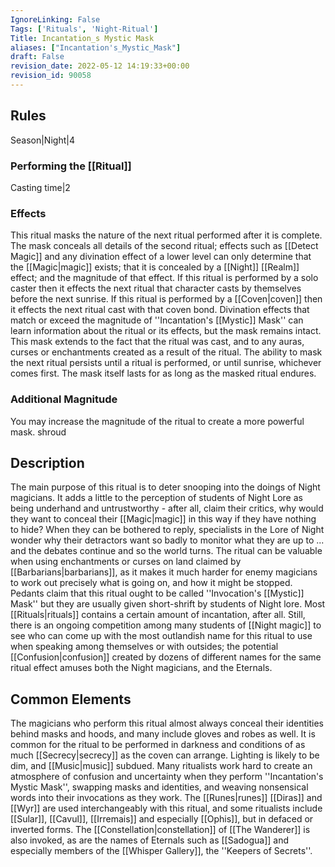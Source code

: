 ```yaml
---
IgnoreLinking: False
Tags: ['Rituals', 'Night-Ritual']
Title: Incantation_s Mystic Mask
aliases: ["Incantation's_Mystic_Mask"]
draft: False
revision_date: 2022-05-12 14:19:33+00:00
revision_id: 90058
---
```


## Rules
Season|Night|4
### Performing the [[Ritual]]
Casting time|2 
### Effects
This ritual masks the nature of the next ritual performed after it is complete. The mask conceals all details of the second ritual; effects such as [[Detect Magic]] and any divination effect of a lower level can only determine that the [[Magic|magic]] exists; that it is concealed by a [[Night]] [[Realm]] effect; and the magnitude of that effect. 
If this ritual is performed by a solo caster then it effects the next ritual that character casts by themselves before the next sunrise.
If this ritual is performed by a [[Coven|coven]] then it effects the next ritual cast with that coven bond.
Divination effects that match or exceed the magnitude of ''Incantation's [[Mystic]] Mask'' can learn information about the ritual or its effects, but the mask remains intact. This mask extends to the fact that the ritual was cast, and to any auras, curses or enchantments created as a result of the ritual.
The ability to mask the next ritual persists until a ritual is performed, or until sunrise, whichever comes first. The mask itself lasts for as long as the masked ritual endures.
### Additional Magnitude
You may increase the magnitude of the ritual to create a more powerful mask.
shroud
## Description
The main purpose of this ritual is to deter snooping into the doings of Night magicians. It adds a little to the perception of students of Night Lore as being underhand and untrustworthy - after all, claim their critics, why would they want to conceal their [[Magic|magic]] in this way if they have nothing to hide? When they can be bothered to reply, specialists in the Lore of Night wonder why their detractors want so badly to monitor what they are up to ... and the debates continue and so the world turns.
The ritual can be valuable when using enchantments or curses on land claimed by [[Barbarians|barbarians]], as it makes it much harder for enemy magicians to work out precisely what is going on, and how it might be stopped. 
Pedants claim that this ritual ought to be called ''Invocation's [[Mystic]] Mask'' but they are usually given short-shrift by students of Night lore. Most [[Rituals|rituals]] contains a certain amount of incantation, after all. Still, there is an ongoing competition among many students of [[Night magic]] to see who can come up with the most outlandish name for this ritual to use when speaking among themselves or with outsides; the potential [[Confusion|confusion]] created by dozens of different names for the same ritual effect amuses both the Night magicians, and the Eternals.
## Common Elements
The magicians who perform this ritual almost always conceal their identities behind masks and hoods, and many include gloves and robes as well. It is common for the ritual to be performed in darkness and conditions of as much [[Secrecy|secrecy]] as the coven can arrange. Lighting is likely to be dim, and [[Music|music]] subdued. Many ritualists work hard to create an atmosphere of confusion and uncertainty when they perform ''Incantation's Mystic Mask'', swapping masks and identities, and weaving nonsensical words into their invocations as they work.
The [[Runes|runes]] [[Diras]] and [[Wyr]] are used interchangeably with this ritual, and some ritualists include [[Sular]], [[Cavul]], [[Irremais]] and especially [[Ophis]], but in defaced or inverted forms. The [[Constellation|constellation]] of [[The Wanderer]] is also invoked, as are the names of Eternals such as [[Sadogua]] and especially members of the [[Whisper Gallery]], the ''Keepers of Secrets''.